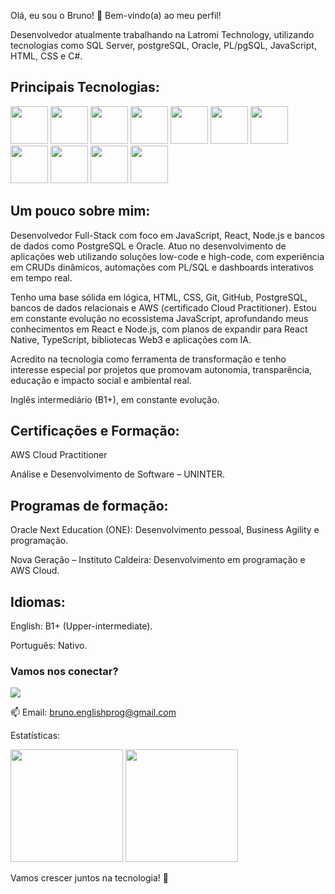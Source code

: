 Olá, eu sou o Bruno! :wave:
Bem-vindo(a) ao meu perfil!

Desenvolvedor atualmente trabalhando na Latromi Technology, utilizando tecnologias como SQL Server, postgreSQL, Oracle, PL/pgSQL, JavaScript, HTML, CSS e C#.

## Principais Tecnologias:

<div> <img src="https://cdn.jsdelivr.net/gh/devicons/devicon/icons/javascript/javascript-plain.svg" width="60" height="60"/> <img src="https://cdn.jsdelivr.net/gh/devicons/devicon/icons/react/react-original-wordmark.svg" width="60" height="60"/> <img src="https://cdn.jsdelivr.net/gh/devicons/devicon/icons/nodejs/nodejs-plain-wordmark.svg" width="60" height="60"/> <img src="https://cdn.jsdelivr.net/gh/devicons/devicon/icons/html5/html5-plain-wordmark.svg" width="60" height="60"/> <img src="https://cdn.jsdelivr.net/gh/devicons/devicon/icons/css3/css3-plain-wordmark.svg" width="60" height="60"/> <img src="https://cdn.jsdelivr.net/gh/devicons/devicon/icons/typescript/typescript-plain.svg" width="60" height="60"/> <img src="https://cdn.jsdelivr.net/gh/devicons/devicon/icons/postgresql/postgresql-plain-wordmark.svg" width="60" height="60"/> <img src="https://cdn.jsdelivr.net/gh/devicons/devicon@latest/icons/mongodb/mongodb-plain-wordmark.svg" width="60" height="60"/> <img src="https://cdn.jsdelivr.net/gh/devicons/devicon/icons/git/git-plain-wordmark.svg" width="60" height="60"/> <img src="https://cdn.jsdelivr.net/gh/devicons/devicon@latest/icons/amazonwebservices/amazonwebservices-plain-wordmark.svg" width="60" height="60"/> <img src="https://cdn.jsdelivr.net/gh/devicons/devicon@latest/icons/tensorflow/tensorflow-original.svg" width="60" height="60"/> </div>

## Um pouco sobre mim:

Desenvolvedor Full-Stack com foco em JavaScript, React, Node.js e bancos de dados como PostgreSQL e Oracle. Atuo no desenvolvimento de aplicações web utilizando soluções low-code e high-code, com experiência em CRUDs dinâmicos, automações com PL/SQL e dashboards interativos em tempo real.

Tenho uma base sólida em lógica, HTML, CSS, Git, GitHub, PostgreSQL, bancos de dados relacionais e AWS (certificado Cloud Practitioner). Estou em constante evolução no ecossistema JavaScript, aprofundando meus conhecimentos em React e Node.js, com planos de expandir para React Native, TypeScript, bibliotecas Web3 e aplicações com IA.

Acredito na tecnologia como ferramenta de transformação e tenho interesse especial por projetos que promovam autonomia, transparência, educação e impacto social e ambiental real.

Inglês intermediário (B1+), em constante evolução.

## Certificações e Formação:

AWS Cloud Practitioner

Análise e Desenvolvimento de Software – UNINTER.

## Programas de formação:
Oracle Next Education (ONE): Desenvolvimento pessoal, Business Agility e programação.

Nova Geração – Instituto Caldeira: Desenvolvimento em programação e AWS Cloud.

## Idiomas:
English: B1+ (Upper-intermediate).

Português: Nativo.

### Vamos nos conectar?

<a href="https://www.linkedin.com/in/bruno-santos-silveira/" target="_blank"><img src="https://img.shields.io/badge/-LinkedIn-%230077B5?style=for-the-badge&logo=linkedin&logoColor=white" target="_blank"></a>

📫 Email: bruno.englishprog@gmail.com

Estatísticas:

<img height="180em" src="https://github-readme-stats.vercel.app/api?username=bruno-ssilveira&show_icons=true&theme=tokyonight"> <img height="180em" src="https://github-readme-stats.vercel.app/api/top-langs/?username=bruno-ssilveira&layout=compact&theme=tokyonight">

Vamos crescer juntos na tecnologia! 🚀

